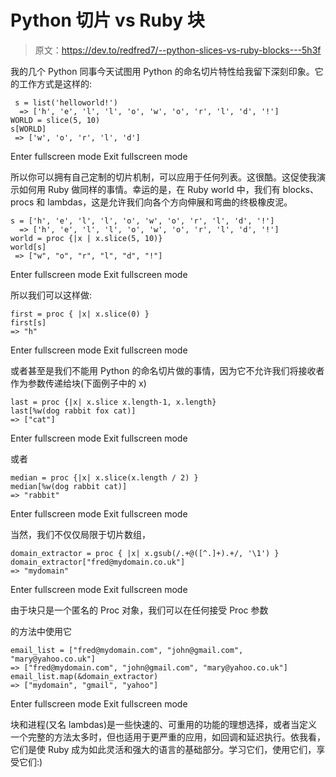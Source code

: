 # Python 切片 vs Ruby 块

> 原文：<https://dev.to/redfred7/--python-slices-vs-ruby-blocks---5h3f>

我的几个 Python 同事今天试图用 Python 的命名切片特性给我留下深刻印象。它的工作方式是这样的:

```
 s = list('helloworld!')
  => ['h', 'e', 'l', 'l', 'o', 'w', 'o', 'r', 'l', 'd', '!']
WORLD = slice(5, 10)
s[WORLD]
 => ['w', 'o', 'r', 'l', 'd'] 
```

Enter fullscreen mode Exit fullscreen mode

所以你可以拥有自己定制的切片机制，可以应用于任何列表。这很酷。这促使我演示如何用 Ruby 做同样的事情。幸运的是，在 Ruby world 中，我们有 blocks、procs 和 lambdas，这是允许我们向各个方向伸展和弯曲的终极橡皮泥。

```
​s = ['h', 'e', 'l', 'l', 'o', 'w', 'o', 'r', 'l', 'd', '!']
  => ['h', 'e', 'l', 'l', 'o', 'w', 'o', 'r', 'l', 'd', '!']
world = proc {|x | x.slice(5, 10)}
world[s]
 => ["w", "o", "r", "l", "d", "!"] 
```

Enter fullscreen mode Exit fullscreen mode

所以我们可以这样做:

```
first = proc { |x| x.slice(0) }
first[s]
=> "h" 
```

Enter fullscreen mode Exit fullscreen mode

或者甚至是我们不能用 Python 的命名切片做的事情，因为它不允许我们将接收者作为参数传递给块(下面例子中的 x)

```
last = proc {|x| x.slice x.length-1, x.length}
last[%w(dog rabbit fox cat)]
=> ["cat"] 
```

Enter fullscreen mode Exit fullscreen mode

或者

```
median = proc {|x| x.slice(x.length / 2) }
median[%w(dog rabbit cat)]
=> "rabbit" 
```

Enter fullscreen mode Exit fullscreen mode

当然，我们不仅仅局限于切片数组，

```
domain_extractor = proc { |x| x.gsub(/.+@([^.]+).+/, '\1') }
domain_extractor["fred@mydomain.co.uk"]
=> "mydomain" 
```

Enter fullscreen mode Exit fullscreen mode

由于块只是一个匿名的 Proc 对象，我们可以在任何接受 Proc 参数

的方法中使用它

```
email_list = ["fred@mydomain.com", "john@gmail.com", "mary@yahoo.co.uk"]
=> ["fred@mydomain.com", "john@gmail.com", "mary@yahoo.co.uk"]
email_list.map(&domain_extractor)
=> ["mydomain", "gmail", "yahoo"] 
```

Enter fullscreen mode Exit fullscreen mode

块和进程(又名 lambdas)是一些快速的、可重用的功能的理想选择，或者当定义一个完整的方法太多时，但也适用于更严重的应用，如回调和延迟执行。依我看，它们是使 Ruby 成为如此灵活和强大的语言的基础部分。学习它们，使用它们，享受它们:)